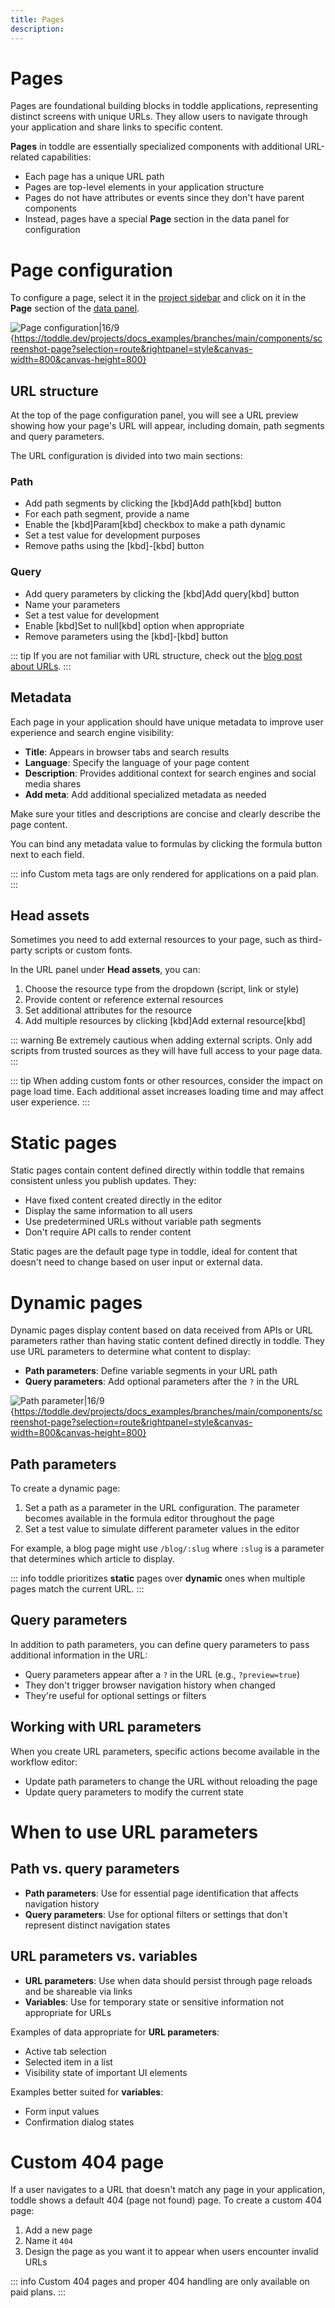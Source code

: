 ```yaml
---
title: Pages
description:
---
```


# Pages
Pages are foundational building blocks in toddle applications, representing distinct screens with unique URLs. They allow users to navigate through your application and share links to specific content.

**Pages** in toddle are essentially specialized components with additional URL-related capabilities:
- Each page has a unique URL path
- Pages are top-level elements in your application structure
- Pages do not have attributes or events since they don't have parent components
- Instead, pages have a special **Page** section in the data panel for configuration

# Page configuration
To configure a page, select it in the [project sidebar](/the-editor/project-sidebar) and click on it in the **Page** section of the [data panel](/the-editor/data-panel).

![Page configuration|16/9](page-configuration.webp){https://toddle.dev/projects/docs_examples/branches/main/components/screenshot-page?selection=route&rightpanel=style&canvas-width=800&canvas-height=800}

## URL structure
At the top of the page configuration panel, you will see a URL preview showing how your page's URL will appear, including domain, path segments and query parameters.

The URL configuration is divided into two main sections:
### Path
- Add path segments by clicking the [kbd]Add path[kbd] button
- For each path segment, provide a name
- Enable the [kbd]Param[kbd] checkbox to make a path dynamic
- Set a test value for development purposes 
- Remove paths using the [kbd]-[kbd] button
### Query
- Add query parameters by clicking the [kbd]Add query[kbd] button
- Name your parameters
- Set a test value for development
- Enable [kbd]Set to null[kbd] option when appropriate
- Remove parameters using the [kbd]-[kbd] button

::: tip
If you are not familiar with URL structure, check out the [blog post about URLs](https://toddle.dev/blog/urls-how-do-they-really-work).
:::

## Metadata
Each page in your application should have unique metadata to improve user experience and search engine visibility:
- **Title**: Appears in browser tabs and search results
- **Language**: Specify the language of your page content
- **Description**: Provides additional context for search engines and social media shares
- **Add meta**: Add additional specialized metadata as needed

Make sure your titles and descriptions are concise and clearly describe the page content.

You can bind any metadata value to formulas by clicking the formula button next to each field.

::: info
Custom meta tags are only rendered for applications on a paid plan.
:::

## Head assets
Sometimes you need to add external resources to your page, such as third-party scripts or custom fonts.

In the URL panel under **Head assets**, you can:
1. Choose the resource type from the dropdown (script, link or style)
2. Provide content or reference external resources
3. Set additional attributes for the resource
4. Add multiple resources by clicking [kbd]Add external resource[kbd]

::: warning
Be extremely cautious when adding external scripts. Only add scripts from trusted sources as they will have full access to your page data.
:::

::: tip
When adding custom fonts or other resources, consider the impact on page load time. Each additional asset increases loading time and may affect user experience.
:::

# Static pages
Static pages contain content defined directly within toddle that remains consistent unless you publish updates. They:
- Have fixed content created directly in the editor
- Display the same information to all users
- Use predetermined URLs without variable path segments
- Don't require API calls to render content

Static pages are the default page type in toddle, ideal for content that doesn't need to change based on user input or external data.

# Dynamic pages
Dynamic pages display content based on data received from APIs or URL parameters rather than having static content defined directly in toddle. They use URL parameters to determine what content to display:
-  **Path parameters**: Define variable segments in your URL path
-  **Query parameters**: Add optional parameters after the `?` in the URL

![Path parameter|16/9](set-path-parameter.webp){https://toddle.dev/projects/docs_examples/branches/main/components/screenshot-page?selection=route&rightpanel=style&canvas-width=800&canvas-height=800}

## Path parameters
To create a dynamic page:
1. Set a path as a parameter in the URL configuration. The parameter becomes available in the formula editor throughout the page
2. Set a test value to simulate different parameter values in the editor

For example, a blog page might use `/blog/:slug` where `:slug` is a parameter that determines which article to display.

::: info
toddle prioritizes **static** pages over **dynamic** ones when multiple pages match the current URL.
:::

## Query parameters
In addition to path parameters, you can define query parameters to pass additional information in the URL:
- Query parameters appear after a `?` in the URL (e.g., `?preview=true`)
- They don't trigger browser navigation history when changed
- They're useful for optional settings or filters

## Working with URL parameters
When you create URL parameters, specific actions become available in the workflow editor:
- Update path parameters to change the URL without reloading the page
- Update query parameters to modify the current state

# When to use URL parameters
## Path vs. query parameters
- **Path parameters**: Use for essential page identification that affects navigation history
- **Query parameters**: Use for optional filters or settings that don't represent distinct navigation states

## URL parameters vs. variables
- **URL parameters**: Use when data should persist through page reloads and be shareable via links
- **Variables**: Use for temporary state or sensitive information not appropriate for URLs

Examples of data appropriate for **URL parameters**:
- Active tab selection
- Selected item in a list
- Visibility state of important UI elements

Examples better suited for **variables**:
- Form input values
- Confirmation dialog states

# Custom 404 page
If a user navigates to a URL that doesn't match any page in your application, toddle shows a default 404 (page not found) page.
To create a custom 404 page:
1. Add a new page
2. Name it `404`
3. Design the page as you want it to appear when users encounter invalid URLs

::: info
Custom 404 pages and proper 404 handling are only available on paid plans.
:::